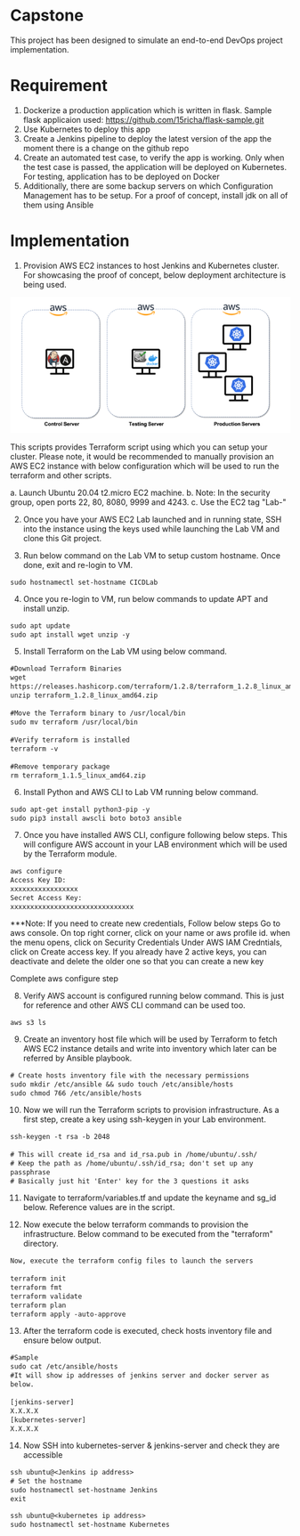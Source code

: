 # Capstone
This project has been designed to simulate an end-to-end DevOps project implementation.

# Requirement
1. Dockerize a production application which is written in flask. Sample flask applicaion used: https://github.com/15richa/flask-sample.git
2. Use Kubernetes to deploy this app
3. Create a Jenkins pipeline to deploy the latest version of the app the moment there is a change on the github repo
4. Create an automated test case, to verify the app is working. Only when the test case is passed, the application will be deployed on Kubernetes. For testing, application has to be deployed on Docker
5. Additionally, there are some backup servers on which Configuration Management has to be setup.
For a proof of concept, install jdk on all of them using Ansible

# Implementation
1. Provision AWS EC2 instances to host Jenkins and Kubernetes cluster. For showcasing the proof of concept, below deployment architecture is being used.

<img src="images/deployment_architecture.png" title="Deployment Architecture">

   This scripts provides Terraform script using which you can setup your cluster. Please note, it would be recommended to manually provision an AWS EC2 instance with below configuration which will be used to run the terraform and other scripts.

   a. Launch Ubuntu 20.04 t2.micro EC2 machine.
   b. Note: In the security group, open ports 22, 80, 8080, 9999 and 4243. 
   c. Use the EC2 tag "Lab-<yourname>"

2. Once you have your AWS EC2 Lab launched and in running state, SSH into the instance using the keys used while launching the Lab VM and clone this Git project.

3. Run below command on the Lab VM to setup custom hostname. Once done, exit and re-login to VM.

``` 
sudo hostnamectl set-hostname CICDLab
```

4. Once you re-login to VM, run below commands to update APT and install unzip.

```
sudo apt update
sudo apt install wget unzip -y
```

5. Install Terraform on the Lab VM using below command.

```
#Download Terraform Binaries
wget https://releases.hashicorp.com/terraform/1.2.8/terraform_1.2.8_linux_amd64.zip
unzip terraform_1.2.8_linux_amd64.zip

#Move the Terraform binary to /usr/local/bin
sudo mv terraform /usr/local/bin

#Verify terraform is installed
terraform -v

#Remove temporary package
rm terraform_1.1.5_linux_amd64.zip
```

6. Install Python and AWS CLI to Lab VM running below command.
```
sudo apt-get install python3-pip -y
sudo pip3 install awscli boto boto3 ansible
```

7. Once you have installed AWS CLI, configure following below steps. This will configure AWS account in your LAB environment which will be used by the Terraform module.

```
aws configure
Access Key ID:
xxxxxxxxxxxxxxxxx
Secret Access Key:
xxxxxxxxxxxxxxxxxxxxxxxxxxxxxxx
```

***Note: 
If you need to create new credentials, Follow below steps
Go to aws console. On top right corner, click on your name or aws profile id. 
when the menu opens, click on Security Credentials
Under AWS IAM Credntials, click on Create access key. If you already have 2 active keys, 
you can deactivate and delete the older one so that you can create a new key

Complete aws configure step

8. Verify AWS account is configured running below command. This is just for reference and other AWS CLI command can be used too.

```
aws s3 ls
```

9. Create an inventory host file which will be used by Terraform to fetch AWS EC2 instance details and write into inventory which later can be referred by Ansible playbook.

```
# Create hosts inventory file with the necessary permissions
sudo mkdir /etc/ansible && sudo touch /etc/ansible/hosts
sudo chmod 766 /etc/ansible/hosts
```

10. Now we will run the Terraform scripts to provision infrastructure. As a first step, create a key using ssh-keygen in your Lab environment.

```
ssh-keygen -t rsa -b 2048 

# This will create id_rsa and id_rsa.pub in /home/ubuntu/.ssh/
# Keep the path as /home/ubuntu/.ssh/id_rsa; don't set up any passphrase
# Basically just hit 'Enter' key for the 3 questions it asks
```

11. Navigate to terraform/variables.tf and update the keyname and sg_id below. Reference values are in the script.

12. Now execute the below terraform commands to provision the infrastructure. Below command to be executed from the "terraform" directory.

```
Now, execute the terraform config files to launch the servers

terraform init
terraform fmt
terraform validate
terraform plan
terraform apply -auto-approve
```

13. After the terraform code is executed, check hosts inventory file and ensure below output. 

```
#Sample
sudo cat /etc/ansible/hosts
#It will show ip addresses of jenkins server and docker server as below.

[jenkins-server]
X.X.X.X
[kubernetes-server]
X.X.X.X
```

14. Now SSH into kubernetes-server & jenkins-server and check they are accessible

```
ssh ubuntu@<Jenkins ip address>
# Set the hostname
sudo hostnamectl set-hostname Jenkins
exit
```

```
ssh ubuntu@<kubernetes ip address>  
sudo hostnamectl set-hostname Kubernetes
```
